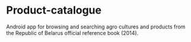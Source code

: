 # Product-catalogue

 Android app for browsing and searching agro cultures and products from the Republic of Belarus official reference book (2014).
